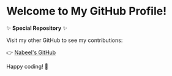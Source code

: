 # Welcome to My GitHub Profile!

✨ **Special Repository** ✨

Visit my other GitHub to see my contributions:

👉 [Nabeel's GitHub](https://github.com/nabeelcartlow)

Happy coding! 🚀
